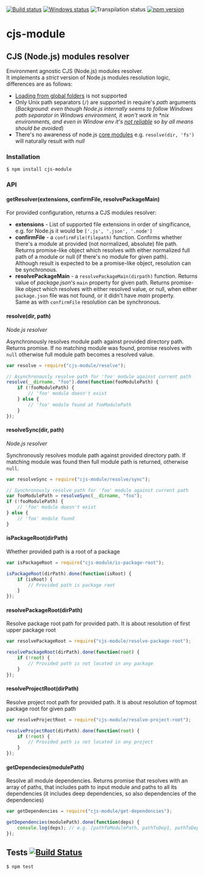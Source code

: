 [![Build status][nix-build-image]][nix-build-url]
[![Windows status][win-build-image]][win-build-url]
![Transpilation status][transpilation-image]
[![npm version][npm-image]][npm-url]

# cjs-module

## CJS (Node.js) modules resolver

Environment agnostic CJS (Node.js) modules resolver.  
It implements a _strict_ version of Node.js modules resolution logic, differences are as follows:

*   [Loading from global folders](https://nodejs.org/api/all.html#all_loading_from_the_global_folders) is not supported
*   Only Unix path separators (`/`) are supported in require's _path_ arguments (_Background: even though Node.js internally seems to follow Windows path separator in Windows environment, it won't work in \*nix environments, and even in Window env it's [not reliable](https://github.com/nodejs/node/issues/6049) so by all means should be avoided_)
*   There's no awareness of node.js [core modules](https://nodejs.org/api/all.html#all_core_modules)
    e.g. `resolve(dir, 'fs')` will naturally result with _null_

### Installation

    $ npm install cjs-module

### API

#### getResolver(extensions, confirmFile, resolvePackageMain)

For provided configuration, returns a CJS modules resolver:

*   **extensions** - List of supported file extensions in order of singificance, e.g. for Node.js it would be `['.js', '.json', '.node']`
*   **confirmFile** - a `confirmFile(filepath)` function. Confirms whether there's a module at provided (not normalized, absolute) file path. Returns promise-like object which resolves with either normalized full path of a module or null (if there's no module for given path).  
    Although result is expected to be a promise-like object, resolution can be synchronous.
*   **resolvePackageMain** - a `resolvePackageMain(dirpath)` function. Returns value of _package.json_'s `main` property for given path. Returns promise-like object which resolves with either resolved value, or null, when either `package.json` file was not found, or it didn't have _main_ property.  
    Same as with `confirmFile` resolution can be synchronous.

#### resolve(dir, path)

_Node.js resolver_

Asynchronously resolves module path against provided directory path.
Returns promise. If no matching module was found, promise resolves with `null` otherwise
full module path becomes a resolved value.

```javascript
var resolve = require("cjs-module/resolve");

// Asynchronously resolve path for 'foo' module against current path
resolve(__dirname, "foo").done(function(fooModulePath) {
	if (!fooModulePath) {
		// 'foo' module doesn't exist
	} else {
		// 'foo' module found at fooModulePath
	}
});
```

#### resolveSync(dir, path)

_Node.js resolver_

Synchronously resolves module path against provided directory path.
If matching module was found then full module path is returned, otherwise `null`.

```javascript
var resolveSync = require("cjs-module/resolve/sync");

// Synchronously resolve path for 'foo' module against current path
var fooModulePath = resolveSync(__dirname, "foo");
if (!fooModulePath) {
	// 'foo' module doesn't exist
} else {
	// 'foo' module found
}
```

#### isPackageRoot(dirPath)

Whether provided path is a root of a package

```javascript
var isPackageRoot = require("cjs-module/is-package-root");

isPackageRoot(dirPath).done(function(isRoot) {
	if (isRoot) {
		// Provided path is package root
	}
});
```

#### resolvePackageRoot(dirPath)

Resolve package root path for provided path. It is about resolution of first upper package root

```javascript
var resolvePackageRoot = require("cjs-module/resolve-package-root");

resolvePackageRoot(dirPath).done(function(root) {
	if (!root) {
		// Provided path is not located in any package
	}
});
```

#### resolveProjectRoot(dirPath)

Resolve project root path for provided path. It is about resolution of topmost package root for given path

```javascript
var resolveProjectRoot = require("cjs-module/resolve-project-root");

resolveProjectRoot(dirPath).done(function(root) {
	if (!root) {
		// Provided path is not located in any project
	}
});
```

#### getDependecies(modulePath)

Resolve all module dependencies. Returns promise that resolves with an array of paths, that includes path to input module and paths to all its dependencies (it includes deep dependencies, so also dependencies of the dependencies)

```javascript
var getDependencies = require("cjs-module/get-dependencies");

getDependencies(modulePath).done(function(deps) {
	console.log(deps); // e.g. [pathToModulePath, pathToDep1, pathToDep2, ...pathToDepn]
});
```

## Tests [![Build Status](https://travis-ci.org/medikoo/cjs-module.svg)](https://travis-ci.org/medikoo/cjs-module)

    $ npm test

[nix-build-image]: https://semaphoreci.com/api/v1/medikoo-org/cjs-module/branches/master/shields_badge.svg
[nix-build-url]: https://semaphoreci.com/medikoo-org/cjs-module
[win-build-image]: https://ci.appveyor.com/api/projects/status/i68ocohu91ejv77k?svg=true
[win-build-url]: https://ci.appveyor.com/project/medikoo/cjs-module
[transpilation-image]: https://img.shields.io/badge/transpilation-free-brightgreen.svg
[npm-image]: https://img.shields.io/npm/v/cjs-module.svg
[npm-url]: https://www.npmjs.com/package/cjs-module
